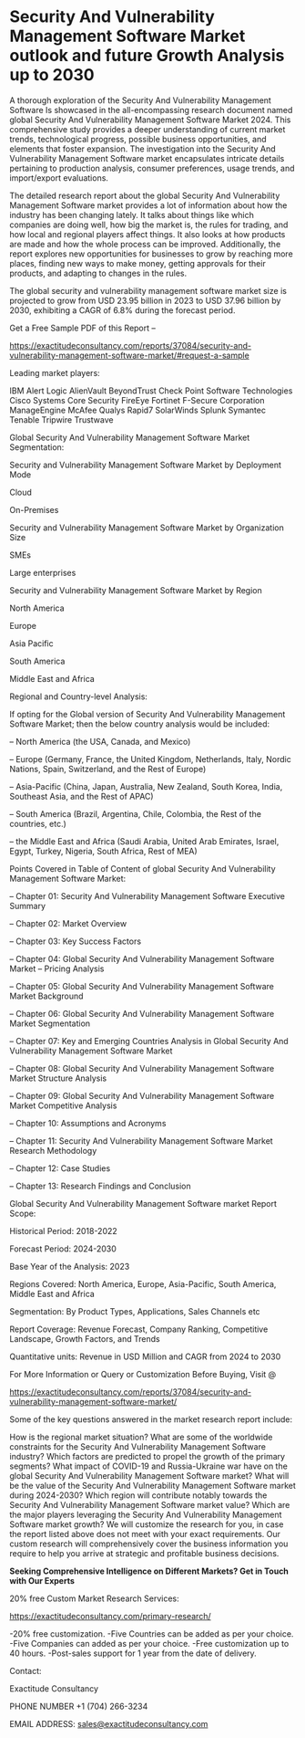 # Security And Vulnerability Management Software Market outlook and future Growth Analysis up to 2030

A thorough exploration of the Security And Vulnerability Management Software Is showcased  in the all-encompassing research document named global Security And Vulnerability Management Software Market 2024. This comprehensive study provides a deeper understanding of current market trends, technological progress, possible business opportunities, and elements that foster expansion. The investigation into the Security And Vulnerability Management Software market encapsulates intricate details pertaining to production analysis, consumer preferences, usage trends, and import/export evaluations.

The detailed research report about the global Security And Vulnerability Management Software market provides a lot of information about how the industry has been changing lately. It talks about things like which companies are doing well, how big the market is, the rules for trading, and how local and regional players affect things. It also looks at how products are made and how the whole process can be improved. Additionally, the report explores new opportunities for businesses to grow by reaching more places, finding new ways to make money, getting approvals for their products, and adapting to changes in the rules.

The global security and vulnerability management software market size is projected to grow from USD 23.95 billion in 2023 to USD 37.96 billion by 2030, exhibiting a CAGR of 6.8% during the forecast period.

Get a Free Sample PDF of this Report –

https://exactitudeconsultancy.com/reports/37084/security-and-vulnerability-management-software-market/#request-a-sample

Leading market players:

IBM Alert Logic AlienVault BeyondTrust Check Point Software Technologies Cisco Systems Core Security FireEye Fortinet F-Secure Corporation ManageEngine McAfee Qualys Rapid7 SolarWinds Splunk Symantec Tenable Tripwire Trustwave

Global Security And Vulnerability Management Software Market Segmentation:

Security and Vulnerability Management Software Market by Deployment Mode

Cloud

On-Premises

Security and Vulnerability Management Software Market by Organization Size

SMEs

Large enterprises

Security and Vulnerability Management Software Market by Region

North America

Europe

Asia Pacific

South America

Middle East and Africa

Regional and Country-level Analysis:

If opting for the Global version of Security And Vulnerability Management Software Market; then the below country analysis would be included:

– North America (the USA, Canada, and Mexico)

– Europe (Germany, France, the United Kingdom, Netherlands, Italy, Nordic Nations, Spain, Switzerland, and the Rest of Europe)

– Asia-Pacific (China, Japan, Australia, New Zealand, South Korea, India, Southeast Asia, and the Rest of APAC)

– South America (Brazil, Argentina, Chile, Colombia, the Rest of the countries, etc.)

– the Middle East and Africa (Saudi Arabia, United Arab Emirates, Israel, Egypt, Turkey, Nigeria, South Africa, Rest of MEA)

Points Covered in Table of Content of global Security And Vulnerability Management Software Market:

– Chapter 01:  Security And Vulnerability Management Software Executive Summary

– Chapter 02: Market Overview

– Chapter 03: Key Success Factors

– Chapter 04: Global Security And Vulnerability Management Software Market – Pricing Analysis

– Chapter 05: Global Security And Vulnerability Management Software Market Background

– Chapter 06: Global Security And Vulnerability Management Software Market Segmentation

– Chapter 07: Key and Emerging Countries Analysis in Global Security And Vulnerability Management Software Market

– Chapter 08: Global Security And Vulnerability Management Software Market Structure Analysis

– Chapter 09: Global Security And Vulnerability Management Software Market Competitive Analysis

– Chapter 10: Assumptions and Acronyms

– Chapter 11: Security And Vulnerability Management Software Market Research Methodology

– Chapter 12: Case Studies

– Chapter 13: Research Findings and Conclusion

Global Security And Vulnerability Management Software market Report Scope:

Historical Period: 2018-2022

Forecast Period: 2024-2030

Base Year of the Analysis: 2023

Regions Covered: North America, Europe, Asia-Pacific, South America, Middle East and Africa

Segmentation: By Product Types, Applications, Sales Channels etc

Report Coverage: Revenue Forecast, Company Ranking, Competitive Landscape, Growth Factors, and Trends

Quantitative units: Revenue in USD Million and CAGR from 2024 to 2030

For More Information or Query or Customization Before Buying, Visit @

https://exactitudeconsultancy.com/reports/37084/security-and-vulnerability-management-software-market/

Some of the key questions answered in the market research report include:

How is the regional market situation?
What are some of the worldwide constraints for the Security And Vulnerability Management Software industry?
Which factors are predicted to propel the growth of the primary segments?
What impact of COVID-19 and Russia-Ukraine war have on the global Security And Vulnerability Management Software market?
What will be the value of the Security And Vulnerability Management Software market during 2024-2030?
Which region will contribute notably towards the Security And Vulnerability Management Software market value?
Which are the major players leveraging the Security And Vulnerability Management Software market growth?
We will customize the research for you, in case the report listed above does not meet with your exact requirements. Our custom research will comprehensively cover the business information you require to help you arrive at strategic and profitable business decisions.

**Seeking Comprehensive Intelligence on Different Markets? Get in Touch with Our Experts**

20% free Custom Market Research Services:

https://exactitudeconsultancy.com/primary-research/

-20% free customization.
-Five Countries can be added as per your choice.
-Five Companies can added as per your choice.
-Free customization up to 40 hours.
-Post-sales support for 1 year from the date of delivery.

Contact:

Exactitude Consultancy

PHONE NUMBER +1 (704) 266-3234

EMAIL ADDRESS: sales@exactitudeconsultancy.com
